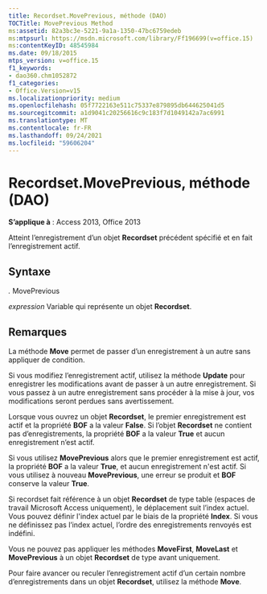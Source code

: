 ```yaml
---
title: Recordset.MovePrevious, méthode (DAO)
TOCTitle: MovePrevious Method
ms:assetid: 82a3bc3e-5221-9a1a-1350-47bc6759edeb
ms:mtpsurl: https://msdn.microsoft.com/library/Ff196699(v=office.15)
ms:contentKeyID: 48545984
ms.date: 09/18/2015
mtps_version: v=office.15
f1_keywords:
- dao360.chm1052872
f1_categories:
- Office.Version=v15
ms.localizationpriority: medium
ms.openlocfilehash: 05f7722163e511c75337e879895db644625041d5
ms.sourcegitcommit: a1d9041c20256616c9c183f7d1049142a7ac6991
ms.translationtype: MT
ms.contentlocale: fr-FR
ms.lasthandoff: 09/24/2021
ms.locfileid: "59606204"
---
```

# <a name="recordsetmoveprevious-method-dao"></a>Recordset.MovePrevious, méthode (DAO)


**S’applique à** : Access 2013, Office 2013

Atteint l’enregistrement d’un objet **Recordset** précédent spécifié et en fait l’enregistrement actif.

## <a name="syntax"></a>Syntaxe

*.* MovePrevious

*expression* Variable qui représente un objet **Recordset**.

## <a name="remarks"></a>Remarques

La méthode **Move** permet de passer d’un enregistrement à un autre sans appliquer de condition.

Si vous modifiez l’enregistrement actif, utilisez la méthode **Update** pour enregistrer les modifications avant de passer à un autre enregistrement. Si vous passez à un autre enregistrement sans procéder à la mise à jour, vos modifications seront perdues sans avertissement.

Lorsque vous ouvrez un objet **Recordset**, le premier enregistrement est actif et la propriété **BOF** a la valeur **False**. Si l’objet **Recordset** ne contient pas d’enregistrements, la propriété **BOF** a la valeur **True** et aucun enregistrement n’est actif.

Si vous utilisez **MovePrevious** alors que le premier enregistrement est actif, la propriété **BOF** a la valeur **True**, et aucun enregistrement n'est actif. Si vous utilisez à nouveau **MovePrevious**, une erreur se produit et **BOF** conserve la valeur **True**.

Si recordset fait référence à un objet **Recordset** de type table (espaces de travail Microsoft Access uniquement), le déplacement suit l’index actuel. Vous pouvez définir l'index actuel par le biais de la propriété **Index**. Si vous ne définissez pas l’index actuel, l’ordre des enregistrements renvoyés est indéfini.

Vous ne pouvez pas appliquer les méthodes **MoveFirst**, **MoveLast** et **MovePrevious** à un objet **Recordset** de type avant uniquement.

Pour faire avancer ou reculer l’enregistrement actif d’un certain nombre d’enregistrements dans un objet **Recordset**, utilisez la méthode **Move**.

